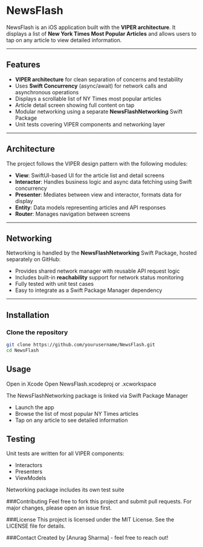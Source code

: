 # NewsFlash

NewsFlash is an iOS application built with the **VIPER architecture**. It displays a list of **New York Times Most Popular Articles** and allows users to tap on any article to view detailed information.

---

## Features

- **VIPER architecture** for clean separation of concerns and testability  
- Uses **Swift Concurrency** (async/await) for network calls and asynchronous operations  
- Displays a scrollable list of NY Times most popular articles  
- Article detail screen showing full content on tap  
- Modular networking using a separate **NewsFlashNetworking** Swift Package  
- Unit tests covering VIPER components and networking layer  

---

## Architecture

The project follows the VIPER design pattern with the following modules:

- **View**: SwiftUI-based UI for the article list and detail screens  
- **Interactor**: Handles business logic and async data fetching using Swift concurrency  
- **Presenter**: Mediates between view and interactor, formats data for display  
- **Entity**: Data models representing articles and API responses  
- **Router**: Manages navigation between screens  

---

## Networking

Networking is handled by the **NewsFlashNetworking** Swift Package, hosted separately on GitHub:

- Provides shared network manager with reusable API request logic  
- Includes built-in **reachability** support for network status monitoring  
- Fully tested with unit test cases  
- Easy to integrate as a Swift Package Manager dependency  

---

## Installation

### Clone the repository

```bash
git clone https://github.com/yourusername/NewsFlash.git
cd NewsFlash
```

## Usage
Open in Xcode
Open NewsFlash.xcodeproj or .xcworkspace

The NewsFlashNetworking package is linked via Swift Package Manager


- Launch the app
- Browse the list of most popular NY Times articles
- Tap on any article to see detailed information

## Testing
Unit tests are written for all VIPER components:

- Interactors
- Presenters
- ViewModels

Networking package includes its own test suite

###Contributing
Feel free to fork this project and submit pull requests. For major changes, please open an issue first.

###License
This project is licensed under the MIT License. See the LICENSE file for details.

###Contact
Created by [Anurag Sharma] - feel free to reach out!
